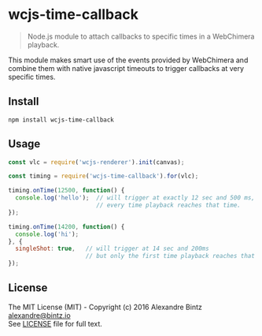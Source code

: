 # wcjs-time-callback

> Node.js module to attach callbacks to specific times in a WebChimera playback.

This module makes smart use of the events provided by WebChimera and combine them with native javascript timeouts to trigger callbacks at very specific times.

## Install

```
npm install wcjs-time-callback
```

## Usage

```javascript
const vlc = require('wcjs-renderer').init(canvas);

const timing = require('wcjs-time-callback').for(vlc);

timing.onTime(12500, function() {
  console.log('hello');  // will trigger at exactly 12 sec and 500 ms,
                         // every time playback reaches that time.
});

timing.onTime(14200, function() {
  console.log('hi');
}, {
  singleShot: true,   // will trigger at 14 sec and 200ms
                      // but only the first time playback reaches that time
});

```

## License

The MIT License (MIT) - Copyright (c) 2016 Alexandre Bintz <alexandre@bintz.io>  
See [LICENSE](LICENSE) file for full text.
